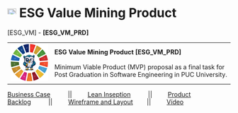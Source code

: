 # <a href="https://avalcorp.github.io/ESG_VM/README.html"><img src="https://github.githubassets.com/images/icons/emoji/unicode/1f519.png" width="20" height="20"></a> ESG Value Mining Product
[ESG_VM] - <b>[ESG_VM_PRD]</b>

<table style="width:100%">
  <tr>
    <td><img src="OWL.jpg" alt="OWL" width="200"/></td>
    <td>
      <b>ESG Value Mining Product [ESG_VM_PRD]</b><br><br>
      Minimum Viable Product (MVP) proposal as a final task for Post Graduation in Software Engineering in PUC University.<br>
    </td>
  </tr>
</table>

[Business Case](https://sway.office.com/s/Tb0rP36gTLqZ9spH/embed)&nbsp;&nbsp;&nbsp;&nbsp;&nbsp;&nbsp;&nbsp;&nbsp;&nbsp;
||&nbsp;&nbsp;&nbsp;&nbsp;&nbsp;&nbsp;&nbsp;&nbsp;&nbsp;[Lean Inseption](https://miro.com/app/board/uXjVM1XRikU=/?share_link_id=506853807321)&nbsp;&nbsp;&nbsp;&nbsp;&nbsp;&nbsp;&nbsp;&nbsp;&nbsp;
||&nbsp;&nbsp;&nbsp;&nbsp;&nbsp;&nbsp;&nbsp;&nbsp;&nbsp;[Product Backlog](https://blondetmr.atlassian.net/jira/software/projects/OEVM/boards/3/backlog?epics=visible&issueParent=10013)&nbsp;&nbsp;&nbsp;&nbsp;&nbsp;&nbsp;&nbsp;&nbsp;&nbsp;
||&nbsp;&nbsp;&nbsp;&nbsp;&nbsp;&nbsp;&nbsp;&nbsp;&nbsp;[Wireframe and Layout](https://www.figma.com/file/Jdf5QtS8NxUntcKQuuaXn2)&nbsp;&nbsp;&nbsp;&nbsp;&nbsp;&nbsp;&nbsp;
||&nbsp;&nbsp;&nbsp;&nbsp;&nbsp;&nbsp;&nbsp;&nbsp;&nbsp;[Vídeo](https://www.youtube.com/playlist?list=PLwcFPVh5kzXrKhCZvvgEHeC8ZMN5yC7t4)
